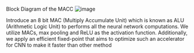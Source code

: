 Block Diagram of the MACC
![image](https://github.com/user-attachments/assets/f8db6c5a-bdd1-4983-b836-da6ad0f550de)

Introduce an 8 bit MAC (Multiply Accumulate Unit) which is known as ALU (Arithmetic Logic Unit) to performs all the neural network computations. We utilize MACs, max pooling and ReLU as the activation function. Additionally, we apply an efficient fixed-point that aims to optimize such an accelerator for CNN to make it faster than other method
